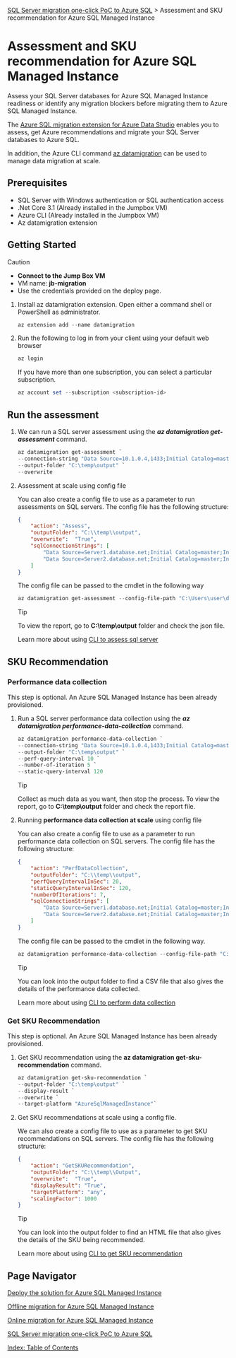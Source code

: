 [SQL Server migration one-click PoC to Azure SQL](../../README.md) > Assessment and SKU recommendation for Azure SQL Managed Instance

# Assessment and SKU recommendation for Azure SQL Managed Instance

Assess your SQL Server databases for Azure SQL Managed Instance readiness or identify any migration blockers before migrating them to Azure SQL Managed Instance.

The [Azure SQL migration extension for Azure Data Studio](https://learn.microsoft.com/en-us/sql/azure-data-studio/extensions/azure-sql-migration-extension?view=sql-server-ver16) enables you to assess, get Azure recommendations and migrate your SQL Server databases to Azure SQL.

In addition, the Azure CLI command [az datamigration](https://learn.microsoft.com/en-us/cli/azure/datamigration?view=azure-cli-latest) can be used to manage data migration at scale.

## Prerequisites

- SQL Server with Windows authentication or SQL authentication access
- .Net Core 3.1 (Already installed in the Jumpbox VM)
- Azure CLI (Already installed in the Jumpbox VM)
- Az datamigration extension

## Getting Started

> [!CAUTION]
>
> - **Connect to the Jump Box VM**
> - VM name: **jb-migration**
> - Use the credentials provided on the deploy page.

1. Install az datamigration extension. Open either a command shell or PowerShell as administrator.

    ```PowerShell
    az extension add --name datamigration
    ```

2. Run the following to log in from your client using your default web browser

    ```PowerShell
    az login
    ```

    If you have more than one subscription, you can select a particular subscription.

    ```PowerShell
    az account set --subscription <subscription-id>
    ```

## Run the assessment

1. We can run a SQL server assessment using the ***az datamigration get-assessment*** command.

    ```PowerShell
    az datamigration get-assessment `
    --connection-string "Data Source=10.1.0.4,1433;Initial Catalog=master;User Id=sqladmin;Password=My`$upp3r`$ecret" `
    --output-folder "C:\temp\output" `
    --overwrite
    ```

2. Assessment at scale using config file

    You can also create a config file to use as a parameter to run assessments on SQL servers. The config file has the following structure:

    ```json
    {
        "action": "Assess",
        "outputFolder": "C:\\temp\\output",
        "overwrite":  "True",
        "sqlConnectionStrings": [
            "Data Source=Server1.database.net;Initial Catalog=master;Integrated Security=True;",
            "Data Source=Server2.database.net;Initial Catalog=master;Integrated Security=True;"
        ]
    }
    ```

    The config file can be passed to the cmdlet in the following way

    ```PowerShell
    az datamigration get-assessment --config-file-path "C:\Users\user\document\config.json"
    ```

    > [!TIP]
    > To view the report, go to **C:\temp\output** folder and check the json file.

    Learn more about using [CLI to assess sql server](https://github.com/Azure-Samples/data-migration-sql/blob/main/CLI/sql-server-assessment.md)

## SKU Recommendation

### Performance data collection

This step is optional. An Azure SQL Managed Instance has been already provisioned.

1. Run a SQL server performance data collection using the ***az datamigration performance-data-collection*** command.

    ```PowerShell
    az datamigration performance-data-collection `
    --connection-string "Data Source=10.1.0.4,1433;Initial Catalog=master;User Id=sqladmin;Password=My`$upp3r`$ecret" `
    --output-folder "C:\temp\output" `
    --perf-query-interval 10 `
    --number-of-iteration 5 `
    --static-query-interval 120
    ```

    > [!TIP]
    > Collect as much data as you want, then stop the process.
    > To view the report, go to **C:\temp\output** folder and check the report file.

2. Running **performance data collection at scale** using config file

    You can also create a config file to use as a parameter to run performance data collection on SQL servers.
    The config file has the following structure:

    ```json
    {
        "action": "PerfDataCollection",
        "outputFolder": "C:\\temp\\output",
        "perfQueryIntervalInSec": 20,
        "staticQueryIntervalInSec": 120,
        "numberOfIterations": 7,
        "sqlConnectionStrings": [
            "Data Source=Server1.database.net;Initial Catalog=master;Integrated Security=True;",
            "Data Source=Server2.database.net;Initial Catalog=master;Integrated Security=True;"
        ]
    }
    ```

    The config file can be passed to the cmdlet in the following way.

    ```PowerShell
    az datamigration performance-data-collection --config-file-path "C:\Users\user\document\config.json"
    ```

    > [!TIP]
    > You can look into the output folder to find a CSV file that also gives the details of the performance data collected.

    Learn more about using [CLI to perform data collection](https://github.com/Azure-Samples/data-migration-sql/blob/main/CLI/sql-server-sku-recommendation.md#performance-data-collection-using-connection-string)

### Get SKU Recommendation

This step is optional. An Azure SQL Managed Instance has been already provisioned.

1. Get SKU recommendation using the **az datamigration get-sku-recommendation** command.

    ```PowerShell
    az datamigration get-sku-recommendation `
    --output-folder "C:\temp\output" `
    --display-result `
    --overwrite `
    --target-platform "AzureSqlManagedInstance"`
    ```

2. Get SKU recommendations at scale using a config file.

    We can also create a config file to use as a parameter to get SKU recommendations on SQL servers. The config file has the following structure:

    ```json
    {
        "action": "GetSKURecommendation",
        "outputFolder": "C:\\temp\\Output",
        "overwrite":  "True",
        "displayResult": "True",
        "targetPlatform": "any",
        "scalingFactor": 1000
    }
    ```

    > [!TIP]
    > You can look into the output folder to find an HTML file that also gives the details of the SKU being recommended.

    Learn more about using [CLI to get SKU recommendation](https://github.com/Azure-Samples/data-migration-sql/blob/main/CLI/sql-server-sku-recommendation.md#performance-data-collection-using-connection-string)

## Page Navigator

[Deploy the solution for Azure SQL Managed Instance](../deploy/README.md)

[Offline migration for Azure SQL Managed Instance](../migration/offline.md)

[Online migration for Azure SQL Managed Instance](../migration/online.md)

[SQL Server migration one-click PoC to Azure SQL](../../README.md)

[Index: Table of Contents](../../index.md)

